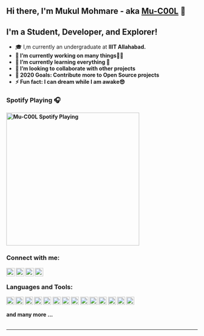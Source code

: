 ## Hi there, I'm Mukul Mohmare - aka [Mu-C00L](https://github.com/Mu-C00L) 👋


## I'm a Student, Developer, and Explorer!

- 🎓 I,m currently an undergraduate at <b>IIIT Allahabad.<b/>
- 🔭 I’m currently working on many things🙇🏻‍
- 🌱 I’m currently learning everything 🤣
- 👯 I’m looking to collaborate with other projects
- 🥅 2020 Goals: Contribute more to Open Source projects
- ⚡ Fun fact: I can dream while I am awake😎

### Spotify Playing 🎧
[<img src="https://now-playing-codestackr.vercel.app/api/spotify-playing" alt="Mu-C00L Spotify Playing" width="350" />](https://open.spotify.com/user/swyqyimdc12jajde4vpwd2x1b)

### Connect with me:


[<img align="left" alt="Mukul | Facebook" width="22px" src="https://cdn.jsdelivr.net/npm/simple-icons@v3/icons/facebook.svg" />](https://www.facebook.com/mukul.mohmare.1/)
[<img align="left" alt="Mukul | Twitter" width="22px" src="https://cdn.jsdelivr.net/npm/simple-icons@v3/icons/twitter.svg" />](https://twitter.com/MMohmare)
[<img align="left" alt="Mukul | LinkedIn" width="22px" src="https://cdn.jsdelivr.net/npm/simple-icons@v3/icons/linkedin.svg" />](https://www.linkedin.com/in/mukul-mohmare/)
[<img align="left" alt="Mukul | Instagram" width="22px" src="https://cdn.jsdelivr.net/npm/simple-icons@v3/icons/instagram.svg" />](https://www.instagram.com/_mu_cool/)

<br />

### Languages and Tools:

<a href="https://developer.mozilla.org/en-US/docs/Web/JavaScript" title="JavaScript"><img src="https://github.com/tomchen/stack-icons/blob/master/logos/javascript.svg" alt="JavaScript" width="21px" height="21px" padding="5px"></a>
<a href="https://tc39.es/ecma262/" title="ECMAScript 6"><img src="https://github.com/tomchen/stack-icons/blob/master/logos/es6.svg" alt="ECMAScript 6" width="21px" height="21px" padding="5px"></a>
<a href="https://reactjs.org/" title="React"><img src="https://github.com/tomchen/stack-icons/blob/master/logos/react.svg" alt="React" width="21px" height="21px" padding="5px"></a>
<a href="https://jquery.com/" title="jQuery"><img src="https://github.com/tomchen/stack-icons/blob/master/logos/jquery-icon.svg" alt="jQuery" width="21px" height="21px" padding="5px"></a>
<a href="https://www.w3.org/TR/CSS/" title="CSS3"><img src="https://github.com/tomchen/stack-icons/blob/master/logos/css-3.svg" alt="CSS3" width="21px" height="21px" padding="5px"></a>
<a href="https://sass-lang.com/" title="Sass"><img src="https://github.com/tomchen/stack-icons/blob/master/logos/sass.svg" alt="Sass" width="21px" height="21px" padding="5px"></a>
<a href="https://getbootstrap.com/" title="Bootstrap"><img src="https://github.com/tomchen/stack-icons/blob/master/logos/bootstrap.svg" alt="Bootstrap" width="21px" height="21px" padding="5px"></a>
<a href="https://www.w3.org/TR/html5/" title="HTML5"><img src="https://github.com/tomchen/stack-icons/blob/master/logos/html-5.svg" alt="HTML5" width="21px" height="21px" padding="5px"></a>
<a href="https://nodejs.org/" title="Node.js"><img src="https://github.com/tomchen/stack-icons/blob/master/logos/nodejs-icon.svg" alt="Node.js" width="21px" height="21px" padding="5px"></a>
<a href="https://www.java.com/" title="Java"><img src="https://github.com/tomchen/stack-icons/blob/master/logos/java.svg" alt="Java" width="21px" height="21px" padding="5px"></a>
<a href="https://www.python.org/" title="Python"><img src="https://github.com/tomchen/stack-icons/blob/master/logos/python.svg" alt="Python" width="21px" height="21px" padding="5px"></a>
<a href="https://dev.mysql.com/" title="MySQL"><img src="https://github.com/tomchen/stack-icons/blob/master/logos/mysql.svg" alt="MySQL" width="21px" height="21px" padding="5px"></a>
<a href="https://code.visualstudio.com/" title="Visual Studio Code"><img src="https://github.com/tomchen/stack-icons/blob/master/logos/visual-studio-code.svg" alt="Visual Studio Code" width="21px" height="21px" padding="5px"></a>
<a href="https://electron.atom.io/" title="Electron"><img src="https://github.com/tomchen/stack-icons/blob/master/logos/electron.svg" alt="Electron" width="21px" height="21px" padding="5px"></a>



and many more ...
<br/>
<br />

---





